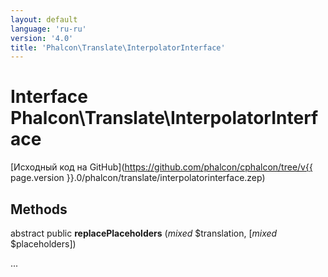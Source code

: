```yaml
---
layout: default
language: 'ru-ru'
version: '4.0'
title: 'Phalcon\Translate\InterpolatorInterface'
---
```

# Interface **Phalcon\Translate\InterpolatorInterface**

[Исходный код на GitHub](https://github.com/phalcon/cphalcon/tree/v{{ page.version }}.0/phalcon/translate/interpolatorinterface.zep)

## Methods

abstract public **replacePlaceholders** (*mixed* $translation, [*mixed* $placeholders])

...